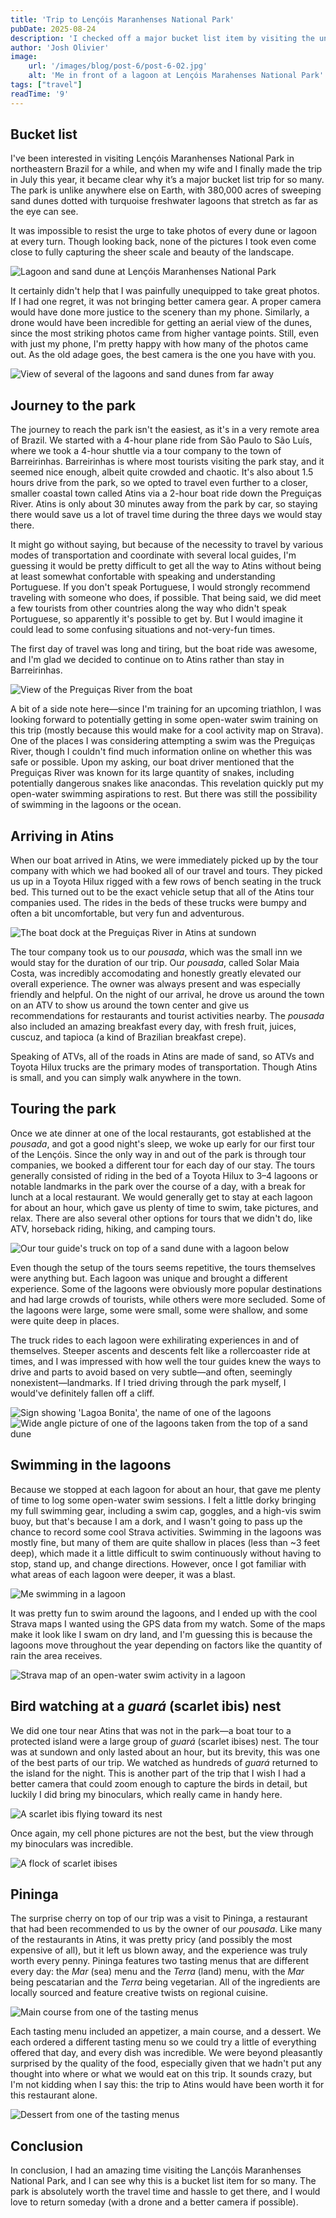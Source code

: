 ```yaml
---
title: 'Trip to Lençóis Maranhenses National Park'
pubDate: 2025-08-24
description: 'I checked off a major bucket list item by visiting the unreal Lençóis Maranhenses National Park in Maranhão, Brazil.'
author: 'Josh Olivier'
image:
    url: '/images/blog/post-6/post-6-02.jpg'
    alt: 'Me in front of a lagoon at Lençóis Marahenses National Park'
tags: ["travel"]
readTime: '9'
---
```

## Bucket list
I've been interested in visiting Lençóis Maranhenses National Park in northeastern Brazil for a while, and when my wife and I finally made the trip in July this year, it became clear why it’s a major bucket list trip for so many. The park is unlike anywhere else on Earth, with 380,000 acres of sweeping sand dunes dotted with turquoise freshwater lagoons that stretch as far as the eye can see. 

It was impossible to resist the urge to take photos of every dune or lagoon at every turn. Though looking back, none of the pictures I took even come close to fully capturing the sheer scale and beauty of the landscape.

<img src="/images/blog/post-6/post-6-01.jpg" alt="Lagoon and sand dune at Lençóis Maranhenses National Park" class="blog-body-pic">

It certainly didn't help that I was painfully unequipped to take great photos. If I had one regret, it was not bringing better camera gear. A proper camera would have done more justice to the scenery than my phone. Similarly, a drone would have been incredible for getting an aerial view of the dunes, since the most striking photos came from higher vantage points. Still, even with just my phone, I'm pretty happy with how many of the photos came out. As the old adage goes, the best camera is the one you have with you.

<img src="/images/blog/post-6/post-6-03.jpg" alt="View of several of the lagoons and sand dunes from far away" class="blog-body-pic">

## Journey to the park

The journey to reach the park isn't the easiest, as it's in a very remote area of Brazil. We started with a 4-hour plane ride from São Paulo to São Luís, where we took a 4-hour shuttle via a tour company to the town of Barreirinhas. Barreirinhas is where most tourists visiting the park stay, and it seemed nice enough, albeit quite crowded and chaotic. It's also about 1.5 hours drive from the park, so we opted to travel even further to a closer, smaller coastal town called Atins via a 2-hour boat ride down the Preguiças River. Atins is only about 30 minutes away from the park by car, so staying there would save us a lot of travel time during the three days we would stay there. 

It might go without saying, but because of the necessity to travel by various modes of transportation and coordinate with several local guides, I'm guessing it would be pretty difficult to get all the way to Atins without being at least somewhat confortable with speaking and understanding Portuguese. If you don't speak Portuguese, I would strongly recommend traveling with someone who does, if possible. That being said, we did meet a few tourists from other countries along the way who didn't speak Portuguese, so apparently it's possible to get by. But I would imagine it could lead to some confusing situations and not-very-fun times. 

The first day of travel was long and tiring, but the boat ride was awesome, and I'm glad we decided to continue on to Atins rather than stay in Barreirinhas. 

<img src="/images/blog/post-6/post-6-04.jpg" alt="View of the Preguiças River from the boat" class="blog-body-pic">

A bit of a side note here—since I'm training for an upcoming triathlon, I was looking forward to potentially getting in some open-water swim training on this trip (mostly because this would make for a cool activity map on Strava). One of the places I was considering attempting a swim was the Preguiças River, though I couldn't find much information online on whether this was safe or possible. Upon my asking, our boat driver mentioned that the Preguiças River was known for its large quantity of snakes, including potentially dangerous snakes like anacondas. This revelation quickly put my open-water swimming aspirations to rest. But there was still the possibility of swimming in the lagoons or the ocean.

## Arriving in Atins

When our boat arrived in Atins, we were immediately picked up by the tour company with which we had booked all of our travel and tours. They picked us up in a Toyota Hilux rigged with a few rows of bench seating in the truck bed. This turned out to be the exact vehicle setup that all of the Atins tour companies used. The rides in the beds of these trucks were bumpy and often a bit uncomfortable, but very fun and adventurous. 

<img src="/images/blog/post-6/post-6-05.jpg" alt="The boat dock at the Preguiças River in Atins at sundown" class="blog-body-pic">

The tour company took us to our <i>pousada</i>, which was the small inn we would stay for the duration of our trip. Our <i>pousada</i>, called Solar Maia Costa, was incredibly accomodating and honestly greatly elevated our overall experience. The owner was always present and was especially friendly and helpful. On the night of our arrival, he drove us around the town on an ATV to show us around the town center and give us recommendations for restaurants and tourist activities nearby. The <i>pousada</i> also included an amazing breakfast every day, with fresh fruit, juices, cuscuz, and tapioca (a kind of Brazilian breakfast crepe).

Speaking of ATVs, all of the roads in Atins are made of sand, so ATVs and Toyota Hilux trucks are the primary modes of transportation. Though Atins is small, and you can simply walk anywhere in the town. 

## Touring the park
Once we ate dinner at one of the local restaurants, got established at the <i>pousada</i>, and got a good night's sleep, we woke up early for our first tour of the Lençóis. Since the only way in and out of the park is through tour companies, we booked a different tour for each day of our stay. The tours generally consisted of riding in the bed of a Toyota Hilux to 3–4 lagoons or notable landmarks in the park over the course of a day, with a break for lunch at a local restaurant. We would generally get to stay at each lagoon for about an hour, which gave us plenty of time to swim, take pictures, and relax. There are also several other options for tours that we didn't do, like ATV, horseback riding, hiking, and camping tours. 

<img src="/images/blog/post-6/post-6-06.jpg" alt="Our tour guide's truck on top of a sand dune with a lagoon below" class="blog-body-pic">

Even though the setup of the tours seems repetitive, the tours themselves were anything but. Each lagoon was unique and brought a different experience. Some of the lagoons were obviously more popular destinations and had large crowds of tourists, while others were more secluded. Some of the lagoons were large, some were small, some were shallow, and some were quite deep in places. 

The truck rides to each lagoon were exhilirating experiences in and of themselves. Steeper ascents and descents felt like a rollercoaster ride at times, and I was impressed with how well the tour guides knew the ways to drive and parts to avoid based on very subtle—and often, seemingly nonexistent—landmarks. If I tried driving through the park myself, I would've definitely fallen off a cliff.

<img src="/images/blog/post-6/post-6-08.jpg" alt="Sign showing 'Lagoa Bonita', the name of one of the lagoons" class="blog-body-pic">

<img src="/images/blog/post-6/post-6-07.jpg" alt="Wide angle picture of one of the lagoons taken from the top of a sand dune" class="blog-body-pic">


## Swimming in the lagoons
Because we stopped at each lagoon for about an hour, that gave me plenty of time to log some open-water swim sessions. I felt a little dorky bringing my full swimming gear, including a swim cap, goggles, and a high-vis swim buoy, but that's because I am a dork, and I wasn't going to pass up the chance to record some cool Strava activities. Swimming in the lagoons was mostly fine, but many of them are quite shallow in places (less than ~3 feet deep), which made it a little difficult to swim continuously without having to stop, stand up, and change directions. However, once I got familiar with what areas of each lagoon were deeper, it was a blast. 

<img src="/images/blog/post-6/post-6-11.jpg" alt="Me swimming in a lagoon" class="blog-body-pic">

It was pretty fun to swim around the lagoons, and I ended up with the cool Strava maps I wanted using the GPS data from my watch. Some of the maps make it look like I swam on dry land, and I'm guessing this is because the lagoons move throughout the year depending on factors like the quantity of rain the area receives.

<img src="/images/blog/post-6/post-6-14.jpg" alt="Strava map of an open-water swim activity in a lagoon" class="blog-body-pic">


## Bird watching at a <i>guará</i> (scarlet ibis) nest
We did one tour near Atins that was not in the park—a boat tour to a protected island were a large group of <i>guará</i> (scarlet ibises) nest. The tour was at sundown and only lasted about an hour, but its brevity, this was one of the best parts of our trip. We watched as hundreds of <i>guará</i> returned to the island for the night. This is another part of the trip that I wish I had a better camera that could zoom enough to capture the birds in detail, but luckily I did bring my binoculars, which really came in handy here. 

<img src="/images/blog/post-6/post-6-09.jpg" alt="A scarlet ibis flying toward its nest" class="blog-body-pic">

Once again, my cell phone pictures are not the best, but the view through my binoculars was incredible.

<img src="/images/blog/post-6/post-6-10.jpg" alt="A flock of scarlet ibises" class="blog-body-pic">

## Pininga

The surprise cherry on top of our trip was a visit to Pininga, a restaurant that had been recommended to us by the owner of our <i>pousada</i>. Like many of the restaurants in Atins, it was pretty pricy (and possibly the most expensive of all), but it left us blown away, and the experience was truly worth every penny. Pininga features two tasting menus that are different every day: the <i>Mar</i> (sea) menu and the <i>Terra</i> (land) menu, with the <i>Mar</i> being pescatarian and the <i>Terra</i> being vegetarian. All of the ingredients are locally sourced and feature creative twists on regional cuisine.

<img src="/images/blog/post-6/post-6-12.jpg" alt="Main course from one of the tasting menus" class="blog-body-pic">

Each tasting menu included an appetizer, a main course, and a dessert. We each ordered a different tasting menu so we could try a little of everything offered that day, and every dish was incredible. We were beyond pleasantly surprised by the quality of the food, especially given that we hadn't put any thought into where or what we would eat on this trip. It sounds crazy, but I'm not kidding when I say this: the trip to Atins would have been worth it for this restaurant alone.

<img src="/images/blog/post-6/post-6-13.jpg" alt="Dessert from one of the tasting menus" class="blog-body-pic">

## Conclusion
In conclusion, I had an amazing time visiting the Lançóis Maranhenses National Park, and I can see why this is a bucket list item for so many. The park is absolutely worth the travel time and hassle to get there, and I would love to return someday (with a drone and a better camera if possible).